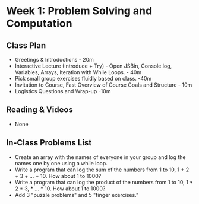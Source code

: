 # Week 1: Problem Solving and Computation

## Class Plan
* Greetings &amp; Introductions - 20m
* Interactive Lecture (Introduce + Try) - Open JSBin, Console.log, Variables, Arrays, Iteration with While Loops. - 40m
* Pick small group exercises fluidly based on class. -40m
* Invitation to Course, Fast Overview of Course Goals and Structure - 10m
* Logistics Questions and Wrap-up -10m 

## Reading & Videos
* None

## In-Class Problems List
* Create an array with the names of everyone in your group and log the names one by one using a while loop.
* Write a program that can log the sum of the numbers from 1 to 10, 1 + 2 + 3 + ... + 10. How about 1 to 1000?
* Write a program that can log the product of the numbers from 1 to 10, 1 * 2 * 3, * ... * 10. How about 1 to 1000?
* Add 3 "puzzle problems" and 5 "finger exercises."